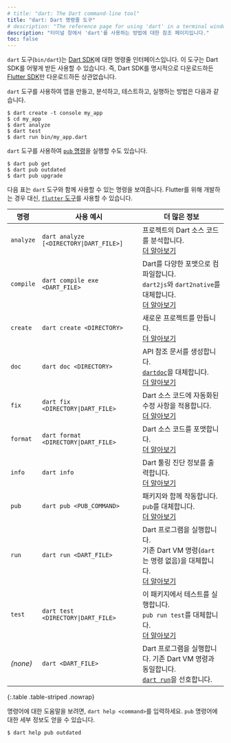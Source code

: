 ```yaml
---
# title: "dart: The Dart command-line tool"
title: "dart: Dart 명령줄 도구"
# description: "The reference page for using 'dart' in a terminal window."
description: "터미널 창에서 'dart'를 사용하는 방법에 대한 참조 페이지입니다."
toc: false
---
```


`dart` 도구(`bin/dart`)는 [Dart SDK](/tools/sdk)에 대한 명령줄 인터페이스입니다. 
이 도구는 Dart SDK를 어떻게 받든 사용할 수 있습니다. 
즉, Dart SDK를 명시적으로 다운로드하든 [Flutter SDK]({{site.flutter}})만 다운로드하든 상관없습니다.

`dart` 도구를 사용하여 앱을 만들고, 분석하고, 테스트하고, 실행하는 방법은 다음과 같습니다.

```console
$ dart create -t console my_app
$ cd my_app
$ dart analyze
$ dart test
$ dart run bin/my_app.dart
```

`dart` 도구를 사용하여 [`pub` 명령][pub]을 실행할 수도 있습니다.

```console
$ dart pub get
$ dart pub outdated
$ dart pub upgrade
```

다음 표는 `dart` 도구와 함께 사용할 수 있는 명령을 보여줍니다. 
Flutter를 위해 개발하는 경우 대신, [`flutter` 도구][`flutter` tool]를 사용할 수 있습니다.

[`flutter` tool]: {{site.flutter-docs}}/reference/flutter-cli

<!-- <code>&#124;</code> -->

| 명령   | 사용 예시                                         | 더 많은 정보                                                                                                   |
|-----------|--------------------------------------------------------|--------------------------------------------------------------------------------------------------------------------|
| `analyze` | <code>dart analyze [<DIRECTORY&#124;DART_FILE>]</code> | 프로젝트의 Dart 소스 코드를 분석합니다.<br>[더 알아보기][analyze]                                                 |
| `compile` | `dart compile exe <DART_FILE>`                         | Dart를 다양한 포맷으로 컴파일합니다.<br>`dart2js`와 `dart2native`를 대체합니다.<br>[더 알아보기][compile]               | 
| `create`  | `dart create <DIRECTORY>`                              | 새로운 프로젝트를 만듭니다.<br>[더 알아보기][create]                                                                    | 
| `doc`     | `dart doc <DIRECTORY>`                                 | API 참조 문서를 생성합니다.<br>[`dartdoc`][]을 대체합니다.<br>[더 알아보기][doc]                            |
| `fix`     | <code>dart fix <DIRECTORY&#124;DART_FILE></code>       | Dart 소스 코드에 자동화된 수정 사항을 적용합니다.<br>[더 알아보기][fix]                                                 | 
| `format`  | <code>dart format <DIRECTORY&#124;DART_FILE></code>    | Dart 소스 코드를 포맷합니다.<br>[더 알아보기][format]                                                                 |
| `info`    | `dart info`                                            | Dart 툴링 진단 정보를 출력합니다.<br>[더 알아보기][info]                                                |
| `pub`     | `dart pub <PUB_COMMAND>`                               | 패키지와 함께 작동합니다.<br>`pub`를 대체합니다.<br>[더 알아보기][pub]                                                      | 
| `run`     | `dart run <DART_FILE>`                                 | Dart 프로그램을 실행합니다.<br>기존 Dart VM 명령(`dart`는 명령 없음)을 대체합니다.<br>[더 알아보기][run] | 
| `test`    | <code>dart test <DIRECTORY&#124;DART_FILE></code>      | 이 패키지에서 테스트를 실행합니다.<br>`pub run test`를 대체합니다.<br>[더 알아보기][test]                                     |
| _(none)_  | `dart <DART_FILE>`                                     | Dart 프로그램을 실행합니다. 기존 Dart VM 명령과 동일합니다.<br>[`dart run`][run]을 선호합니다.                   |

{:.table .table-striped .nowrap}

[analyze]: /tools/dart-analyze
[compile]: /tools/dart-compile
[create]: /tools/dart-create
[doc]: /tools/dart-doc
[fix]: /tools/dart-fix
[format]: /tools/dart-format
[info]: /tools/dart-info
[pub]: /tools/pub/cmd
[run]: /tools/dart-run
[test]: /tools/dart-test

명령어에 대한 도움말을 보려면, `dart help <command>`를 입력하세요. 
`pub` 명령어에 대한 세부 정보도 얻을 수 있습니다.

```console
$ dart help pub outdated
```

[`dartdoc`]: {{site.pub-pkg}}/dartdoc
